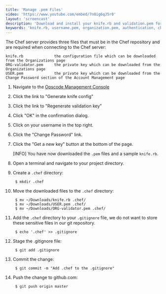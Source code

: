 ```yaml
---
title: 'Manage .pem Files'
video: 'https://www.youtube.com/embed/7n8ig6qJ5r0'
layout: 'screencast'
description: 'Download and install your knife.rb and validation.pem for Opscode Chef.'
keywords: 'knife.rb, username.pem, organization.pem, authentication, chef-repo, .chef'
---
```


The Chef server provides three files that must be in the Chef repository and are required when connecting to the Chef server:

    knife.rb              the configuration file which can be downloaded from the Organizations page
    ORG-validator.pem     the private key which can be downloaded from the Organizations page
    USER.pem              the private key which can be downloaded from the Change Password section of the Account Management page

1. Navigate to the [Opscode Management Console](https://manage.opscode.com/organizations)

1. Click the link to "Generate knife config"

1. Click the link to "Regenerate validation key"

1. Click "OK" in the confirmation dialog.

1. Click on your username in the top right.

1. Click the "Change Password" link.

1. Click the "Get a new key" button at the bottom of the page.

    [INFO] You have now downloaded the `.pem` files and a sample `knife.rb`.

1. Open a terminal and navigate to your project directory.

1. Create a `.chef` directory:

        $ mkdir .chef
1. Move the downloaded files to the `.chef` directory:

        $ mv ~/Downloads/knife.rb .chef/
        $ mv ~/Downloads/USER.pem .chef/
        $ mv ~/Downloads/ORG-validator.pem .chef/

1. Add the `.chef` directory to your `.gitignore` file, we do not want to store these sensitive files in our git repository.

        $ echo '.chef' >> .gitignore

1. Stage the .gitignore file:

        $ git add .gitignore

1. Commit the change:

        $ git commit -m "Add .chef to the .gitignore"

1. Push the change to github.com:

        $ git push origin master
